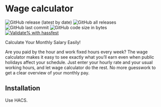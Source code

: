 # Wage calculator

![GitHub release (latest by date)](https://img.shields.io/github/v/release/kgn3400/wage_calculator)
![GitHub all releases](https://img.shields.io/github/downloads/kgn3400/wage_calculator/total)
![GitHub last commit](https://img.shields.io/github/last-commit/kgn3400/wage_calculator)
![GitHub code size in bytes](https://img.shields.io/github/languages/code-size/kgn3400/wage_calculator)
[![Validate% with hassfest](https://github.com/kgn3400/wage_calculator/workflows/Validate%20with%20hassfest/badge.svg)](https://github.com/kgn3400/wage_calculator/actions/workflows/hassfest.yaml)

Calculate Your Monthly Salary Easily!

Are you paid by the hour and work fixed hours every week? The wage  calculator makes it easy to see exactly what you’ll earn even when public holidays affect your schedule. Just enter your hourly rate and your usual working hours, and let wage calculator do the rest. No more guesswork to get a clear overview of your monthly pay.

## Installation

Use HACS.
